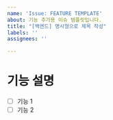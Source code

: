 ```yaml
---
name: 'Issue: FEATURE TEMPLATE'
about: 기능 추가용 이슈 템플릿입니다.
title: "[백엔드] 명사형으로 제목 작성"
labels: ''
assignees: ''

---
```


# 기능 설명
- [ ] 기능 1
- [ ] 기능 2
